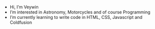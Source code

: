 -  Hi, I’m Veywin
-  I’m interested in Astronomy, Motorcycles and of course Programming
-  I’m currently learning to write code in HTML, CSS, Javascript and Coldfusion

<!---
Veywin/Veywin is a ✨ special ✨ repository because its `README.md` (this file) appears on your GitHub profile.
You can click the Preview link to take a look at your changes.
--->
